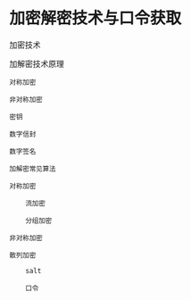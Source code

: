 # 加密解密技术与口令获取

加密技术

加解密技术原理

	对称加密
	
	非对称加密
	
	密钥
	
	数字信封
	
	数字签名
	
	加解密常见算法
	
	对称加密
	
		流加密
		
		分组加密
	
	非对称加密
	
	散列加密
	
		salt
		
		口令